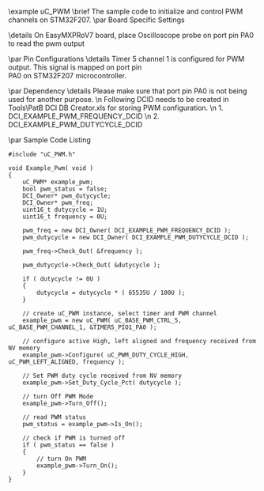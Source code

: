\example  uC_PWM
\brief    The sample code to initialize and control PWM channels on STM32F207.
 \par Board Specific Settings  

 \details On EasyMXPRoV7 board, place Oscilloscope probe on port pin PA0 to read the pwm output 
 
 \par Pin Configurations 
 \details Timer 5 channel 1 is configured for PWM output. This signal is mapped on port pin   
  PA0 on STM32F207 microcontroller.

 \par Dependency
 \details Please make sure that port pin PA0 is not being used for another purpose.
 \n Following DCID needs to be created in Tools\PatB DCI DB Creator.xls for storing PWM configuration.
 \n 1. DCI_EXAMPLE_PWM_FREQUENCY_DCID
 \n 2. DCI_EXAMPLE_PWM_DUTYCYCLE_DCID

 \par Sample Code Listing
 
~~~~{.cpp}
#include "uC_PWM.h"

void Example_Pwm( void )
{
	uC_PWM* example_pwm;
	bool pwm_status = false;
	DCI_Owner* pwm_dutycycle;
	DCI_Owner* pwm_freq;
	uint16_t dutycycle = 1U;
	uint16_t frequency = 0U;

	pwm_freq = new DCI_Owner( DCI_EXAMPLE_PWM_FREQUENCY_DCID );
	pwm_dutycycle = new DCI_Owner( DCI_EXAMPLE_PWM_DUTYCYCLE_DCID );

	pwm_freq->Check_Out( &frequency );

	pwm_dutycycle->Check_Out( &dutycycle );

	if ( dutycycle != 0U )
	{
		dutycycle = dutycycle * ( 65535U / 100U );
	}

	// create uC_PWM instance, select timer and PWM channel
	example_pwm = new uC_PWM( uC_BASE_PWM_CTRL_5, uC_BASE_PWM_CHANNEL_1, &TIMER5_PIO1_PA0 );

	// configure active High, left aligned and frequency received from NV memory
	example_pwm->Configure( uC_PWM_DUTY_CYCLE_HIGH, uC_PWM_LEFT_ALIGNED, frequency );

	// Set PWM duty cycle received from NV memory
	example_pwm->Set_Duty_Cycle_Pct( dutycycle );

	// turn Off PWM Mode
	example_pwm->Turn_Off();

	// read PWM status
	pwm_status = example_pwm->Is_On();

	// check if PWM is turned off
	if ( pwm_status == false )
	{
		// turn On PWM
		example_pwm->Turn_On();
	}
}

~~~~